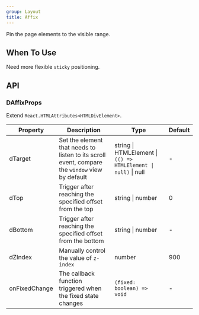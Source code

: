 ```yaml
---
group: Layout
title: Affix
---
```


Pin the page elements to the visible range.

## When To Use

Need more flexible `sticky` positioning.

## API

### DAffixProps

Extend `React.HTMLAttributes<HTMLDivElement>`.

<!-- prettier-ignore-start -->
| Property | Description | Type | Default | 
| --- | --- | --- | --- | 
| dTarget | Set the element that needs to listen to its scroll event, compare the `window` view by default | string \| HTMLElement \| `(() => HTMLElement \| null)` \| null | - |
| dTop | Trigger after reaching the specified offset from the top | string \| number | 0 |
| dBottom | Trigger after reaching the specified offset from the bottom | string \| number | - |
| dZIndex | Manually control the value of `z-index` | number | 900 |
| onFixedChange | The callback function triggered when the fixed state changes | `(fixed: boolean) => void` | - | 
<!-- prettier-ignore-end -->
